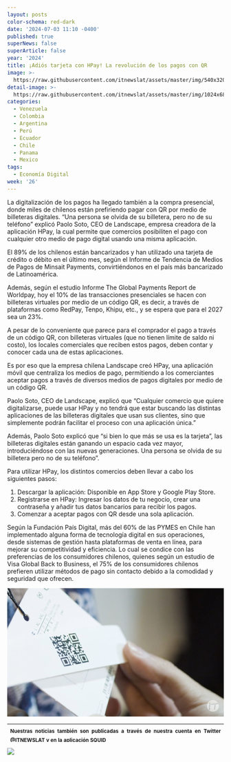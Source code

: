 ```yaml
---
layout: posts
color-schema: red-dark
date: '2024-07-03 11:10 -0400'
published: true
superNews: false
superArticle: false
year: '2024'
title: ¡Adiós tarjeta con HPay! La revolución de los pagos con QR
image: >-
  https://raw.githubusercontent.com/itnewslat/assets/master/img/540x320/qr-compra-p.jpg
detail-image: >-
  https://raw.githubusercontent.com/itnewslat/assets/master/img/1024x680/qr-compra-g.jpg
categories:
  - Venezuela
  - Colombia
  - Argentina
  - Perú
  - Ecuador
  - Chile
  - Panama
  - Mexico
tags:
  - Economía Digital
week: '26'
---
```


La digitalización de los pagos ha llegado también a la compra presencial, donde miles de chilenos están prefiriendo pagar con QR por medio de billeteras digitales. “Una persona se olvida de su billetera, pero no de su teléfono” explicó Paolo Soto, CEO de Landscape, empresa creadora de la aplicación HPay, la cual permite que comercios posibiliten el pago con cualquier otro medio de pago digital usando una misma aplicación.

El 89% de los chilenos están bancarizados y han utilizado una tarjeta de crédito o débito en el último mes, según el Informe de Tendencia de Medios de Pagos de Minsait Payments, convirtiéndonos en el país más bancarizado de Latinoamérica. 

Además, según el estudio Informe The Global Payments Report de Worldpay, hoy el 10% de las transacciones presenciales se hacen con billeteras virtuales por medio de un código QR, es decir, a través de plataformas como RedPay, Tenpo, Khipu, etc., y se espera que para el 2027 sea un 23%. 

A pesar de lo conveniente que parece para el comprador el pago a través de un código QR, con billeteras virtuales (que no tienen límite de saldo ni costo), los locales comerciales que reciben estos pagos, deben contar y conocer cada una de estas aplicaciones.

Es por eso que la empresa chilena Landscape creó HPay, una aplicación móvil que centraliza los medios de pago, permitiendo a los comerciantes aceptar pagos a través de diversos medios de pagos digitales por medio de un código QR. 

Paolo Soto, CEO de Landscape, explicó que “Cualquier comercio que quiere digitalizarse, puede usar HPay y no tendrá que estar buscando las distintas aplicaciones de las billeteras digitales que usan sus clientes, sino que simplemente podrán facilitar el proceso con una aplicación única.”

Además, Paolo Soto explicó que “si bien lo que más se usa es la tarjeta”, las billeteras digitales están ganando un espacio cada vez mayor, introduciéndose con las nuevas generaciones. Una persona se olvida de su billetera pero no de su teléfono”.

Para utilizar HPay, los distintos comercios deben llevar a cabo los siguientes pasos: 

1. Descargar la aplicación: Disponible en App Store y Google Play Store.
2. Registrarse en HPay: Ingresar los datos de tu negocio, crear una contraseña y 
añadir tus datos bancarios para recibir los pagos.
3. Comenzar a aceptar pagos con QR desde una sola aplicación. 

Según la Fundación País Digital, más del 60% de las PYMES en Chile han implementado alguna forma de tecnología digital en sus operaciones, desde sistemas de gestión hasta plataformas de venta en línea, para mejorar su competitividad y eficiencia. Lo cual se condice con las preferencias de los consumidores chilenos, quienes según un estudio de Visa Global Back to Business, el 75% de los consumidores chilenos prefieren utilizar 
métodos de pago sin contacto debido a la comodidad y seguridad que ofrecen.

![](https://raw.githubusercontent.com/itnewslat/assets/master/img/540x320/qr-compra-p.jpg)

<table style="height: 42px;" width="569">
<tbody>
<tr>
<td style="text-align: justify;"><sub><strong>Nuestras noticias también son publicadas a través de nuestra cuenta en Twitter <a href="https://twitter.com/itnewslat?lang=es">@ITNEWSLAT</a> y en la aplicación <a href="https://squidapp.co/en/">SQUID</a></strong></sub></td>
</tr>
</tbody>
</table>

<img src="https://tracker.metricool.com/c3po.jpg?hash=56f88a41e39ab42c063cc51676587a04"/>
